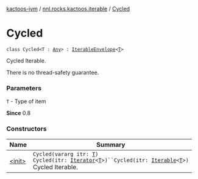 [kactoos-jvm](../../index.md) / [nnl.rocks.kactoos.iterable](../index.md) / [Cycled](./index.md)

# Cycled

`class Cycled<T : `[`Any`](https://kotlinlang.org/api/latest/jvm/stdlib/kotlin/-any/index.html)`> : `[`IterableEnvelope`](../-iterable-envelope/index.md)`<`[`T`](index.md#T)`>`

Cycled Iterable.

There is no thread-safety guarantee.

### Parameters

`T` - Type of item

**Since**
0.8

### Constructors

| Name | Summary |
|---|---|
| [&lt;init&gt;](-init-.md) | `Cycled(vararg itr: `[`T`](index.md#T)`)`<br>`Cycled(itr: `[`Iterator`](https://kotlinlang.org/api/latest/jvm/stdlib/kotlin.collections/-iterator/index.html)`<`[`T`](index.md#T)`>)``Cycled(itr: `[`Iterable`](https://kotlinlang.org/api/latest/jvm/stdlib/kotlin.collections/-iterable/index.html)`<`[`T`](index.md#T)`>)`<br>Cycled Iterable. |
